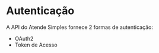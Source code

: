 # Autenticação

A API do Atende Simples fornece 2 formas de autenticação:

* OAuth2
* Token de Acesso
